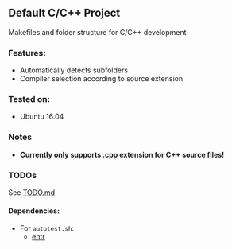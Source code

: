 ## Default C/C++ Project
Makefiles and folder structure for C/C++ development

### Features:
- Automatically detects subfolders
- Compiler selection according to source extension

### Tested on:
- Ubuntu 16.04

### Notes
- **Currently only supports .cpp extension for C++ source files!**

### TODOs
See [TODO.md](TODO.md)

#### Dependencies:

- For `autotest.sh`:
  - [entr](http://entrproject.org/)

